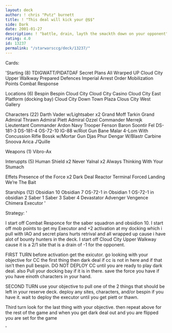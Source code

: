 ```yaml
---
layout: deck
author: ! chris "Putz" burnett
title: ! "This deal will kick your @$$"
side: Dark
date: 2001-01-27
description: ! "battle, drain, layth the smackth down on your opponent"
rating: 4.0
id: 13237
permalink: "/starwarsccg/deck/13237/"
---
```

Cards: 

'Starting (8)
TDIGWATT/PIDATDAF
Secret Plans
All Wrarped UP
Cloud City Upper Walkway
Prepared Defences
Imperial Arrest Order
Mobilization Points
Combat Response

Locations (6)
Bespin
Bespin Cloud City
Cloud City Casino
Cloud City East Platform (docking bay)
Cloud City Down Town Plaza
Clous City West Gallery

Characters (22)
Darth Vader w/Lightsaber x2
Grand Moff Tarkin
Grand Admiral Thrawn
Admiral Piett
Admiral Ozzel
Commander Merrejk
Lieutentant Commander Ardon
Navy Trooper Fenson
Baron Soontir Fel
DS-181-3
DS-181-4
OS-72-10
IG-88 w/Riot Gun
Bane Malar
4-Lom With Concussion Rifle
Bossk w/Mortar Gun
Djas Phur
Dengar W/Blastr Carbine
Snoova
Arica
J’Quille

Weapons (1)
Vibro-Ax

Interuppts (5)
Human Shield x2
Never Yalnal x2
Always Thinking With Your Stumach

Effets
Presence of the Force x2
Dark Deal
Reactor Terminal
Forced Landing
We’re The Bait

Starships (12)
Obsidian 10
Obsidian 7
OS-72-1 in Obsidian 1
OS-72-1 in obsidian 2
Saber 1
Saber 3
Saber 4
Devastator
Advenger
Vengence
Chimera
Executor '

Strategy: '

I start off Combat Responce for the saber squadron and obsidion 10. I  start off mob points to get my Executor and +2 activation at my docking which i pull with IAO and secret plans hurts retrival and all wrapped up cause i have alot of bounty hunters in the deck. I start off Cloud City Upper Walkway cause it is a 2/1 site that is a drain of -1 for the opponent.

FIRST TURN  before activation get the exicutor. go looking with your objective for CC the first thing then dark deal if cc is not in here and if that isn’t then pull bespin. DO NOT DEPLOY CC until you are ready to play dark deal. also Pull your docking bay if it is in there. save the force you have if you have einoth characters in your hand.

SECOND TURN  use your objective to pull one of the 2 things that should be left in your reserve deck. deploy any sites, characters, and/or bespin if you have it. wait to deploy the executor until you get piett or thawn.

Third turn look for the last thing with your objective. then repeat above for the rest of the game and when you get dark deal out and you are flipped you are set for the game


'
